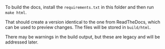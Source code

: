 To build the docs, install the `requirements.txt` in this folder and then run
`make html`.

That should create a version identical to the one from ReadTheDocs, which can
be used to preview changes. The files will be stored in `build/html`.

There may be warnings in the build output, but these are legacy and will be
addressed later.

